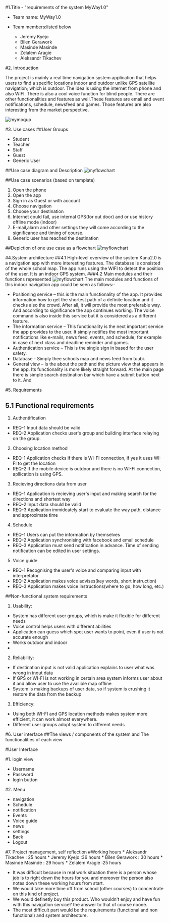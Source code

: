 #1.Title - "requirements of the system MyWay1.0" 
* Team name: MyWay1.0
* Team members:listed below 

        
	* Jeremy Kyejo
	* Bilen Gerawork
	* Masinde Masinde
	* Zelalem Aragie
	* Aleksandr Tikachev
        
        
#2. Introduction 
 
The project is mainly a real time navigation  system application that helps users to find a specific locations indoor and outdoor unlike GPS satellite navigation; which is outdoor. The idea is using the internet from phone and also WIFI. There is also a cool voice function for blind people. There are other functionalities and features as well.These features are email and event notifications, schedule, newsfeed and games. Those features are also interesting from the market perspective.



![mymoqup](http://users.metropolia.fi/~bileng/SoftEng/moqup2.JPG)
 
#3. Use cases 
##User Groups
* Student
* Teacher
* Staff
* Guest
* Generic User

##Use case diagram and Description
![myflowchart](http://users.metropolia.fi/~jeremyk/SoftEng/usecasedia.JPG)

##Use case scenarios (based on template)
1. Open the phone
2. Open the app
3. Sign in as Guest or with account
3. Choose navigation
2. Choose your destination
3. Internet could fail, use internal GPS(for out door) and or use history offline mode (indoor)
4. E-mail,alarm and other settings they will come according to the significance and timing of course.
5. Generic user has reached the destination

##Depiction of one use case as a flowchart
![myflowchart](http://users.metropolia.fi/~jeremyk/fl.JPG)

#4.System architecture
##4.1 High-level overview of the system
Kana2.0 is a navigation app with more interesting features. The database is consisted of the whole school map. The app runs using the WIFI to detect the position of the user. It is an indoor GPS system.
###4.2 Main modules and their functions represented
![myflowchart](http://users.metropolia.fi/~bileng/SoftEng/hl.JPG)
The main modules and functions of this indoor navigation app could be seen as follows:-
* Positioning service – this is the main functionality of the app. It provides information how to get the shortest path of a definite location and it checks also the crowd. After all, it will provide the most preferable way. And according to significance the app continues working. The voice command is also inside this service but it is considered as a different feature. 
* The information service – This functionality is the next important service the app provides to the user. It simply notifies the most important notifications like e-mails, news feed, events, and schedule; for example in case of next class and deadline reminder and games.
* Authentication service – This is the single sign in based for the user safety.
* Database - Simply thee schools map and news feed from tuubi.
* General view – Is the about the path and the picture view that appears in the app. Its functionality is more likely straight forward. At the main page there is simple search destination bar which have a submit button next to it. And 


#5. Requirements
## 5.1 Functional requirements

1. Authentification
 * REQ-1 Input data should be valid
 * REQ-2 Application checks user's group and building interface relaying on the group.

2. Choosing location method
 * REQ-1 Application checks if there is WI-FI connection, if yes it uses WI-FI to get the location
 * REQ-2 If the mobile device is outdoor and there is no WI-FI connection, apllication is using GPS.

3. Recieving directions data from user
 * REQ-1 Application is recieving user's input and making search for the directions and shortest way
 * REQ-2 Input data should be valid
 * REQ-3 Application immideately start to evaluate the way path, distance and approximate time

4. Schedule
 * REQ-1 Users can put the information by themselves
 * REQ-2 Application synchronising with facebook and email schedule
 * REQ-3 Application must send notification in advance. Time of sending notification can be edited in user settings.

5. Voice guide
 * REQ-1 Recognising the user's voice and comparing input with interpretator
 * REQ-2 Application makes voice advises(key words, short instruction)
 * REQ-3 Application makes voice instructions(where to go, how long, etc.)

##Non-functional system requirements

1. Usability:
 * System has different user groups, which is make it flexible for different needs
 * Voice control helps users with different abilities
 * Application can guess which spot user wants to point, even if user is not accurate enough
 * Works outdoor and indoor
 * 
2. Reliability: 
 * If destination input is not valid application explains to user what was wrong in inout data
 * If GPS or WI-FI is not working in certain area system informs user about it and allow user to use the availible map offline
 * System is making backups of user data, so if system is crushing it restore the data from the backup
 
3. Efficiency: 
 * Using both WI-FI and GPS location methods makes system more efficient, it can work almost everywhere.
 * Different user groups adopt system to different needs


#6. User interface
##The views / components of the system and The functionalities of each view

#User Interface

#1. login view
  * Username
  * Password
  * login button

#2. Menu 
 * navigation 
 * Schedule 
 * notification 
 * Events 
 * Voice guide 
 * news
 * settings
 * Back 
 * Logout

#7. Project management, self reflection
#Working hours
       * Aleksandr Tikachev : 25 hours
       * Jeremy Kyejo :36 hours
       * Bilen Gerawork : 30 hours
       * Masinde Masinde : 29 hours
       * Zelalem Aragie :25 hours
 * It was difficult because in real work situation there is a person whose job is to right down the hours for you and moreover the person also notes down these working hours from start.
 *  We would take more time off from school (other courses) to concentrate on this kind of project.
 * We would definetly buy this product. Who wouldn't 
enjoy and have fun with this navigation service? the answer to that of course noone.
 * The most difficult part would be the requirements (functional and 
non functional) and system architecture.
